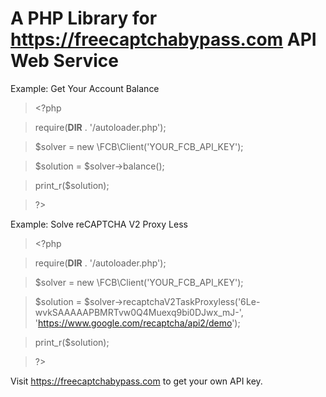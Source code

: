 # A PHP Library for https://freecaptchabypass.com API Web Service

Example: Get Your Account Balance

> &lt;?php

> require(__DIR__ . '/autoloader.php');

> $solver = new \FCB\Client('YOUR_FCB_API_KEY');

> $solution = $solver->balance();

> print_r($solution);

> ?&gt;

Example: Solve reCAPTCHA V2 Proxy Less

> &lt;?php

> require(__DIR__ . '/autoloader.php');

> $solver = new \FCB\Client('YOUR_FCB_API_KEY');

> $solution = $solver->recaptchaV2TaskProxyless('6Le-wvkSAAAAAPBMRTvw0Q4Muexq9bi0DJwx_mJ-', 'https://www.google.com/recaptcha/api2/demo');

> print_r($solution);

> ?&gt;

Visit https://freecaptchabypass.com to get your own API key.